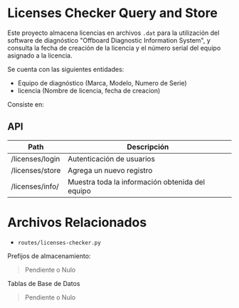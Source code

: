 # Licenses Checker Query and Store

Este proyecto almacena licencias en archivos `.dat` para la utilización del software de diagnóstico "Offboard Diagnostic Information System", y consulta la fecha de creación de la licencia y el número serial del equipo asignado a la licencia.

Se cuenta con las siguientes entidades:
- Equipo de diagnóstico (Marca, Modelo, Numero de Serie)
- licencia (Nombre de licencia, fecha de creacion)


Consiste en:

## API

| Path                  | Descripción                                     |
| --------------------- | ----------------------------------------------- |
| /licenses/login       | Autenticación de usuarios                       |
| /licenses/store       | Agrega un nuevo registro                        |
| /licenses/info/<id>   | Muestra toda la información obtenida del equipo |


# Archivos Relacionados

 - `routes/licenses-checker.py`

Prefijos de almacenamiento:

> Pendiente o Nulo

Tablas de Base de Datos

> Pendiente o Nulo
